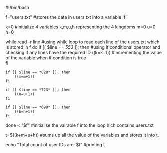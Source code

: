 
#!/bin/bash                                   

f="users.txt"                                         #stores the data in users.txt  into a variable 'f'
    
k=0                                                   #initialize 4 variables k,m,u,h representing the 4 kingdoms
m=0
u=0
h=0

while read -r line                                     #using while loop to read each line of the users.txt which is stored in f
do
  if [[ $line == *553* ]]; then                         #using if conditional operator and checking if any lines have the required ID
        ((k=k+1))                                       #incrementing the value of the variable when if condition is true  
    fi

    if [[ $line == *828* ]]; then
        ((m=m+1))
    fi

    if [[ $line == *723* ]]; then
        ((u=u+1))
    fi

    if [[ $line == *698* ]]; then
        ((h=h+1))
    fi

done < "$f"                                             #initialise the vairable f into the loop hich contains users.txt

t=$((k+m+u+h))                                          #sums up all the value of the variables and stores it into t.

echo "Total count of user IDs are: $t"                   #printing t
